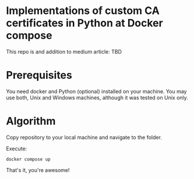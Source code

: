 # Implementations of custom CA certificates in Python at Docker compose

This repo is and addition to medium article:
TBD

# Prerequisites
You need docker and Python (optional) installed on your machine. You may use both, Unix and Windows machines, although it was tested on Unix only.

# Algorithm
Copy repository to your local machine and navigate to the folder.

Execute:
```
docker compose up
```

That's it, you're awesome! 
